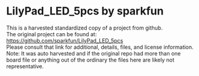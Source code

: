 
# LilyPad_LED_5pcs by sparkfun  
This is a harvested standardized copy of a project from github.  
The original project can be found at:  
https://github.com/sparkfun/LilyPad_LED_5pcs  
Please consult that link for additional, details, files, and license information.  
Note: It was auto harvested and if the original repo had more than one board file or anything out of the ordinary the files here are likely not representative.  
    